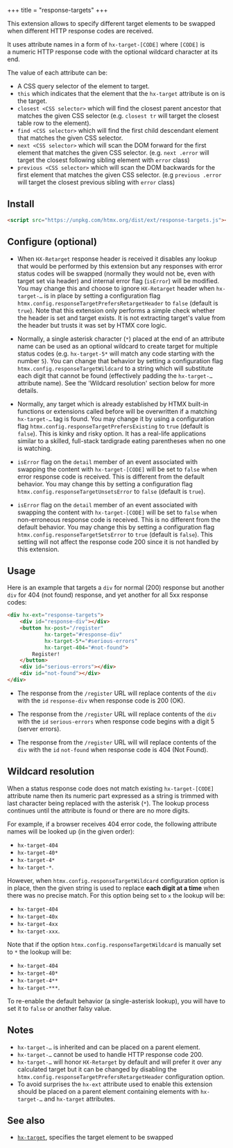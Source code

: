 +++
title = "response-targets"
+++

This extension allows to specify different target elements to be swapped when
different HTTP response codes are received.

It uses attribute names in a form of ``hx-target-[CODE]`` where `[CODE]` is a numeric
HTTP response code with the optional wildcard character at its end.

The value of each attribute can be:

* A CSS query selector of the element to target.
* `this` which indicates that the element that the `hx-target` attribute is on is the target.
* `closest <CSS selector>` which will find the closest parent ancestor that matches the given CSS selector
  (e.g. `closest tr` will target the closest table row to the element).
* `find <CSS selector>` which will find the first child descendant element that matches the given CSS selector.
* `next <CSS selector>` which will scan the DOM forward for the first element that matches the given CSS selector.
  (e.g. `next .error` will target the closest following sibling element with `error` class)
* `previous <CSS selector>` which will scan the DOM backwards for the first element that matches the given CSS selector.
  (e.g `previous .error` will target the closest previous sibling with `error` class)

## Install

```html
<script src="https://unpkg.com/htmx.org/dist/ext/response-targets.js"></script>
```

## Configure (optional)

* When `HX-Retarget` response header is received it disables any lookup that would be
  performed by this extension but any responses with error status codes will be
  swapped (normally they would not be, even with target set via header) and internal
  error flag (`isError`) will be modified. You may change this and choose to ignore
  `HX-Retarget` header when `hx-target-…` is in place by setting a configuration flag
  `htmx.config.responseTargetPrefersRetargetHeader` to `false` (default is
  `true`). Note that this extension only performs a simple check whether the header
  is set and target exists. It is not extracting target's value from the header but
  trusts it was set by HTMX core logic.

* Normally, a single asterisk character (`*`) placed at the end of an attribute name
  can be used as an optional wildcard to create target for multiple status codes
  (e.g. `hx-target-5*` will match any code starting with the number `5`). You can
  change that behavior by setting a configuration flag
  `htmx.config.responseTargetWildcard` to a string which will substitute each digit
  that cannot be found (effectively padding the `hx-target-…` attribute name). See
  the 'Wildcard resolution' section below for more details.

* Normally, any target which is already established by HTMX built-in functions or
  extensions called before will be overwritten if a matching `hx-target-…` tag is
  found. You may change it by using a configuration flag
  `htmx.config.responseTargetPrefersExisting` to `true` (default is `false`). This is
  kinky and risky option. It has a real-life applications similar to a skilled,
  full-stack tardigrade eating parentheses when no one is watching.

* `isError` flag on the `detail` member of an event associated with swapping the
  content with `hx-target-[CODE]` will be set to `false` when error response code is
  received. This is different from the default behavior. You may change this by
  setting a configuration flag `htmx.config.responseTargetUnsetsError` to `false`
  (default is `true`).

* `isError` flag on the `detail` member of an event associated with swapping the
  content with `hx-target-[CODE]` will be set to `false` when non-erroneous response
  code is received. This is no different from the default behavior. You may change
  this by setting a configuration flag `htmx.config.responseTargetSetsError` to
  `true` (default is `false`). This setting will not affect the response code 200
  since it is not handled by this extension.

## Usage

Here is an example that targets a `div` for normal (200) response but another `div`
for 404 (not found) response, and yet another for all 5xx response codes:

```html
<div hx-ext="response-targets">
    <div id="response-div"></div>
    <button hx-post="/register"
            hx-target="#response-div"
            hx-target-5*="#serious-errors"
            hx-target-404="#not-found">
        Register!
    </button>
    <div id="serious-errors"></div>
    <div id="not-found"></div>
</div>
```

* The response from the `/register` URL will replace contents of the `div` with the
  `id` `response-div` when response code is 200 (OK).

* The response from the `/register` URL will replace contents of the `div` with the `id`
  `serious-errors` when response code begins with a digit 5 (server errors).

* The response from the `/register` URL will will replace contents of the `div` with
  the `id` `not-found` when response code is 404 (Not Found).

## Wildcard resolution

When a status response code does not match existing `hx-target-[CODE]` attribute name
then its numeric part expressed as a string is trimmed with last character being
replaced with the asterisk (`*`). The lookup process continues until the attribute is
found or there are no more digits.

For example, if a browser receives 404 error code, the following attribute names will
be looked up (in the given order):

* `hx-target-404`
* `hx-target-40*`
* `hx-target-4*`
* `hx-target-*`.

However, when `htmx.config.responseTargetWildcard` configuration option is in place,
then the given string is used to replace **each digit at a time** when there was no
precise match. For this option being set to `x` the lookup will be:

* `hx-target-404`
* `hx-target-40x`
* `hx-target-4xx`
* `hx-target-xxx`.

Note that if the option `htmx.config.responseTargetWildcard` is manually set to `*`
the lookup will be:

* `hx-target-404`
* `hx-target-40*`
* `hx-target-4**`
* `hx-target-***`.

To re-enable the default behavior (a single-asterisk lookup), you will have to set it
to `false` or another falsy value.

## Notes

* `hx-target-…` is inherited and can be placed on a parent element.
* `hx-target-…` cannot be used to handle HTTP response code 200.
* `hx-target-…` will honor `HX-Retarget` by default and will prefer it over any
  calculated target but it can be changed by disabling the
  `htmx.config.responseTargetPrefersRetargetHeader` configuration option.
* To avoid surprises the `hx-ext` attribute used to enable this extension should be
  placed on a parent element containing elements with `hx-target-…` and `hx-target`
  attributes.

## See also

* [`hx-target`](@/attributes/hx-target.md), specifies the target element to be swapped
